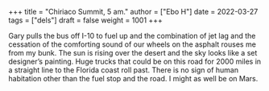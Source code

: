 +++
title = "Chiriaco Summit, 5 am."
author = ["Ebo H"]
date = 2022-03-27
tags = ["dels"]
draft = false
weight = 1001
+++

Gary pulls the bus off I-10 to fuel up and the combination of jet lag and the cessation of the comforting sound of our wheels on the asphalt rouses me from my bunk. The sun is rising over the desert and the sky looks like a set designer’s painting. Huge trucks that could be on this road for 2000 miles in a straight line to the Florida coast roll past. There is no sign of human habitation other than the fuel stop and the road. I might as well be on Mars.
